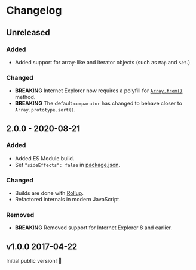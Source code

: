# Changelog

## Unreleased

### Added

- Added support for array-like and iterator objects (such as `Map` and `Set`.)

### Changed

- **BREAKING** Internet Explorer now requires a polyfill for [`Array.from()`](https://developer.mozilla.org/en-US/docs/Web/JavaScript/Reference/Global_Objects/Array/from) method.
- **BREAKING** The default `comparator` has changed to behave closer to `Array.prototype.sort()`.

## 2.0.0 - 2020-08-21

### Added

- Added ES Module build.
- Set `"sideEffects": false` in [package.json](./package.json).

### Changed

- Builds are done with [Rollup](http://rollupjs.org).
- Refactored internals in modern JavaScript.

### Removed

- **BREAKING** Removed support for Internet Explorer 8 and earlier.

## v1.0.0 2017-04-22

Initial public version! :tada:

